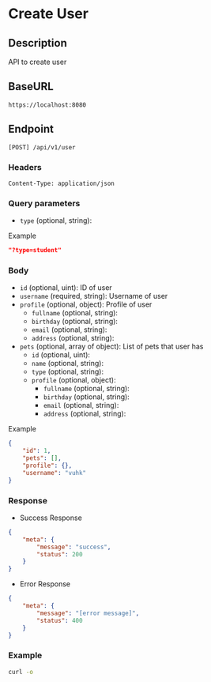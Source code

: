 # Create User

## Description
API to create user

## BaseURL
`https://localhost:8080`

## Endpoint
`[POST] /api/v1/user`

### Headers
```
Content-Type: application/json
```
### Query parameters
  - `type` (optional, string): 

Example
```json
"?type=student"
```
### Body

  - `id` (optional, uint): ID of user
  - `username` (required, string): Username of user
  - `profile` (optional, object): Profile of user
    - `fullname` (optional, string): 
    - `birthday` (optional, string): 
    - `email` (optional, string): 
    - `address` (optional, string): 
  - `pets` (optional, array of object): List of pets that user has
    - `id` (optional, uint): 
    - `name` (optional, string): 
    - `type` (optional, string): 
    - `profile` (optional, object): 
      - `fullname` (optional, string): 
      - `birthday` (optional, string): 
      - `email` (optional, string): 
      - `address` (optional, string): 

Example
```json
{
	"id": 1,
	"pets": [],
	"profile": {},
	"username": "vuhk"
}
```

### Response
- Success Response
```json
{
	"meta": {
		"message": "success",
		"status": 200
	}
}
```
- Error Response
```json
{
	"meta": {
		"message": "[error message]",
		"status": 400
	}
}
```

### Example
```bash
curl -o
```
